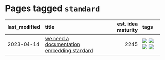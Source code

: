 # Pages tagged `standard`

|last_modified|title|est. idea maturity|tags
|:---|:---|---:|:---|
|2023-04-14|[we need a documentation embedding standard](../doc-embed-standard.md)|2245|[![](https://img.shields.io/badge/tag-accessibility-dd597e)](../tags/accessibility.md) [![](https://img.shields.io/badge/tag-documentation-b3194)](../tags/documentation.md) [![](https://img.shields.io/badge/tag-standard-34720)](../tags/standard.md) [![](https://img.shields.io/badge/tag-tooling-77485f)](../tags/tooling.md)|